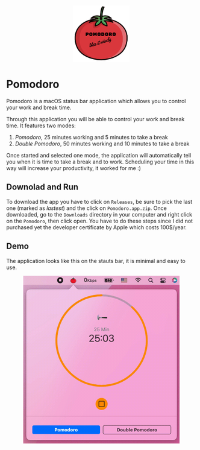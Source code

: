 <p align="center">
  <img width="150" height="150" src="https://github.com/CristianTuretta/Pomodoro/blob/main/MediaAssets/pomodoro-logo.PNG">
</p>

# Pomodoro
Pomodoro is a macOS status bar application which allows you to control your work and break time.

Through this application you will be able to control your work and break time. It features two modes:
1. _Pomodoro_, 25 minutes working and 5 minutes to take a break
2. _Double Pomodoro_, 50 minutes working and 10 minutes to take a break

Once started and selected one mode, the application will automatically tell you when it is time to take a break and to work. Scheduling your time in this way will increase your productivity, it worked for me :)

## Downolad and Run
To download the app you have to click on `Releases`, be sure to pick the last one (marked as _lastest_) and the click on `Pomodoro.app.zip`.
Once downloaded, go to the `Downloads` directory in your computer and right click on the `Pomodoro`, then click open. 
You have to do these steps since I did not purchased yet the developer certificate by Apple which costs 100$/year. 

## Demo
The application looks like this on the stauts bar, it is minimal and easy to use.
<p align="center">
  <img width="415" height="445" src="https://github.com/CristianTuretta/Pomodoro/blob/main/MediaAssets/PomodoroDemo.gif">
</p>
